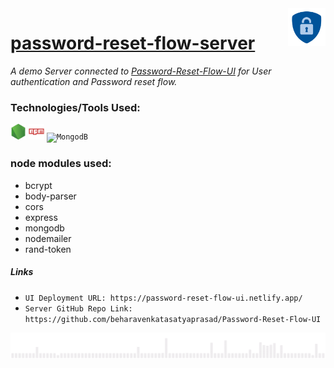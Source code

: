 <a href="https://password-reset-flow-server.herokuapp.com/">
    <img src="imgs/img.png" alt=""  align="right" height="60">
</a>

# [password-reset-flow-server](https://password-reset-flow-server.herokuapp.com)

*A demo Server connected to [Password-Reset-Flow-UI](https://password-reset-flow-ui.netlify.app/) for User authentication and Password reset flow.*

### Technologies/Tools Used:

<code><img height="25" src="https://github.com/devicons/devicon/blob/master/icons/nodejs/nodejs-original.svg" alt="nodejs"></code>
<code><img height="25" src="https://github.com/devicons/devicon/blob/master/icons/npm/npm-original-wordmark.svg" alt="nodepackagemanager"></code>
<code><img height="26" src="https://img.icons8.com/color/144/000000/mongodb.png" alt="MongodB"></code>

### node modules used:
- bcrypt
- body-parser
- cors
- express
- mongodb
- nodemailer
- rand-token


##### Links
 - ``UI Deployment URL: https://password-reset-flow-ui.netlify.app/``
 - ``Server GitHub Repo Link: https://github.com/beharavenkatasatyaprasad/Password-Reset-Flow-UI``
 
<img  src="https://github.com/beharavenkatasatyaprasad/beharavenkatasatyaprasad/blob/main/gifs/bars.gif" alt=""/>
